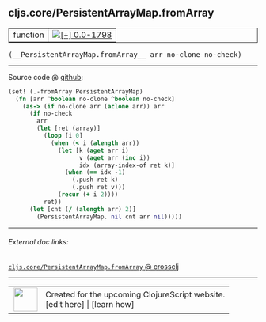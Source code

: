 ## cljs.core/PersistentArrayMap.fromArray



 <table border="1">
<tr>
<td>function</td>
<td><a href="https://github.com/cljsinfo/cljs-api-docs/tree/0.0-1798"><img valign="middle" alt="[+] 0.0-1798" title="Added in 0.0-1798" src="https://img.shields.io/badge/+-0.0--1798-lightgrey.svg"></a> </td>
</tr>
</table>


 <samp>
(__PersistentArrayMap.fromArray__ arr no-clone no-check)<br>
</samp>

---







Source code @ [github](https://github.com/clojure/clojurescript/blob/r3208/src/cljs/cljs/core.cljs#L5799-L5816):

```clj
(set! (.-fromArray PersistentArrayMap)
  (fn [arr ^boolean no-clone ^boolean no-check]
    (as-> (if no-clone arr (aclone arr)) arr
      (if no-check
        arr
        (let [ret (array)]
          (loop [i 0]
            (when (< i (alength arr))
              (let [k (aget arr i)
                    v (aget arr (inc i))
                    idx (array-index-of ret k)]
                (when (== idx -1)
                  (.push ret k)
                  (.push ret v)))
              (recur (+ i 2))))
          ret))
      (let [cnt (/ (alength arr) 2)]
        (PersistentArrayMap. nil cnt arr nil)))))
```

<!--
Repo - tag - source tree - lines:

 <pre>
clojurescript @ r3208
└── src
    └── cljs
        └── cljs
            └── <ins>[core.cljs:5799-5816](https://github.com/clojure/clojurescript/blob/r3208/src/cljs/cljs/core.cljs#L5799-L5816)</ins>
</pre>

-->

---



###### External doc links:

[`cljs.core/PersistentArrayMap.fromArray` @ crossclj](http://crossclj.info/fun/cljs.core.cljs/PersistentArrayMap.fromArray.html)<br>

---

 <table>
<tr><td>
<img valign="middle" align="right" width="48px" src="http://i.imgur.com/Hi20huC.png">
</td><td>
Created for the upcoming ClojureScript website.<br>
[edit here] | [learn how]
</td></tr></table>

[edit here]:https://github.com/cljsinfo/cljs-api-docs/blob/master/cljsdoc/cljs.core/PersistentArrayMapDOTfromArray.cljsdoc
[learn how]:https://github.com/cljsinfo/cljs-api-docs/wiki/cljsdoc-files

<!--

This information was too distracting to show to readers, but I'll leave it
commented here since it is helpful to:

- pretty-print the data used to generate this document
- and show how to retrieve that data



The API data for this symbol:

```clj
{:ns "cljs.core",
 :name "PersistentArrayMap.fromArray",
 :signature ["[arr no-clone no-check]"],
 :history [["+" "0.0-1798"]],
 :parent-type "PersistentArrayMap",
 :type "function",
 :full-name-encode "cljs.core/PersistentArrayMapDOTfromArray",
 :source {:code "(set! (.-fromArray PersistentArrayMap)\n  (fn [arr ^boolean no-clone ^boolean no-check]\n    (as-> (if no-clone arr (aclone arr)) arr\n      (if no-check\n        arr\n        (let [ret (array)]\n          (loop [i 0]\n            (when (< i (alength arr))\n              (let [k (aget arr i)\n                    v (aget arr (inc i))\n                    idx (array-index-of ret k)]\n                (when (== idx -1)\n                  (.push ret k)\n                  (.push ret v)))\n              (recur (+ i 2))))\n          ret))\n      (let [cnt (/ (alength arr) 2)]\n        (PersistentArrayMap. nil cnt arr nil)))))",
          :title "Source code",
          :repo "clojurescript",
          :tag "r3208",
          :filename "src/cljs/cljs/core.cljs",
          :lines [5799 5816]},
 :full-name "cljs.core/PersistentArrayMap.fromArray"}

```

Retrieve the API data for this symbol:

```clj
;; from Clojure REPL
(require '[clojure.edn :as edn])
(-> (slurp "https://raw.githubusercontent.com/cljsinfo/cljs-api-docs/catalog/cljs-api.edn")
    (edn/read-string)
    (get-in [:symbols "cljs.core/PersistentArrayMap.fromArray"]))
```

-->
